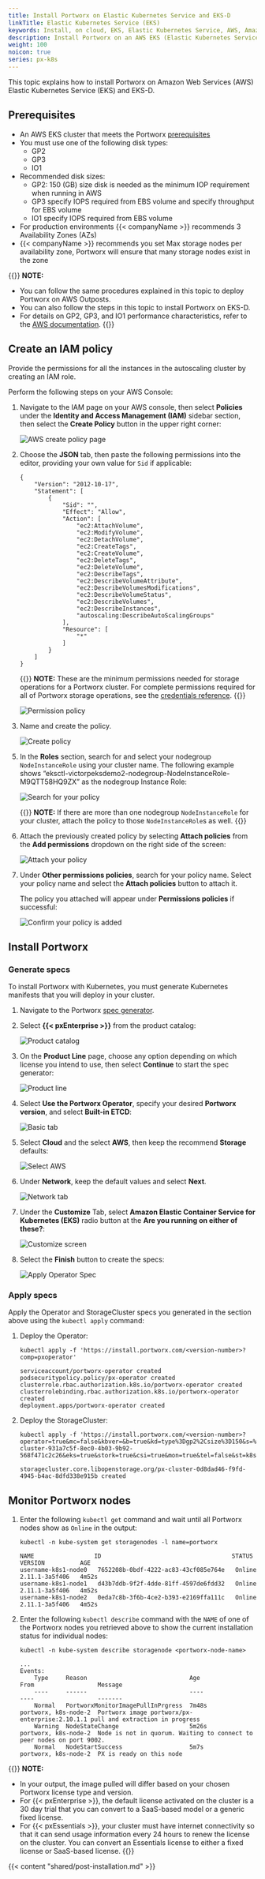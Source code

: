 ```yaml
---
title: Install Portworx on Elastic Kubernetes Service and EKS-D
linkTitle: Elastic Kubernetes Service (EKS)
keywords: Install, on cloud, EKS, Elastic Kubernetes Service, AWS, Amazon Web Services, Kubernetes, k8s
description: Install Portworx on an AWS EKS (Elastic Kubernetes Service) cluster.
weight: 100
noicon: true
series: px-k8s
---
```


This topic explains how to install Portworx on Amazon Web Services (AWS) Elastic Kubernetes Service (EKS) and EKS-D. 

## Prerequisites

* An AWS EKS cluster that meets the Portworx [prerequisites](/install-portworx/prerequisites/)
* You must use one of the following disk types: 
    * GP2
    * GP3
    * IO1
* Recommended disk sizes: 
    * GP2: 150 (GB) size disk is needed as the minimum IOP requirement when running in AWS
    * GP3 specify IOPS required from EBS volume and specify throughput for EBS volume
    * IO1 specify IOPS required from EBS volume
* For production environments {{< companyName >}} recommends 3 Availability Zones (AZs)
* {{< companyName >}} recommends you set Max storage nodes per availability zone, Portworx will ensure that many storage nodes exist in the zone <!-- what does Max storage nodes mean? Is this a value? -->

{{<info>}}
**NOTE:** 

* You can follow the same procedures explained in this topic to deploy Portworx on AWS Outposts.
* You can also follow the steps in this topic to install Portworx on EKS-D.
* For details on GP2, GP3, and IO1 performance characteristics, refer to the [AWS documentation](https://docs.aws.amazon.com/AWSEC2/latest/UserGuide/ebs-volume-types.html).
{{</info>}}

## Create an IAM policy

Provide the permissions for all the instances in the autoscaling cluster by creating an IAM role.

Perform the following steps on your AWS Console:

1. Navigate to the IAM page on your AWS console, then select **Policies** under the **Identity and Access Management (IAM)** sidebar section, then select the **Create Policy** button in the upper right corner:

    ![AWS create policy page](/img/aws-eks/image15.png)

2. Choose the **JSON** tab, then paste the following permissions into the editor, providing your own value for `Sid` if applicable:

    ```text 
    {
        "Version": "2012-10-17",
        "Statement": [
            {
                "Sid": "", 
                "Effect": "Allow",
                "Action": [
                    "ec2:AttachVolume",
                    "ec2:ModifyVolume",
                    "ec2:DetachVolume",
                    "ec2:CreateTags",
                    "ec2:CreateVolume",
                    "ec2:DeleteTags",
                    "ec2:DeleteVolume",
                    "ec2:DescribeTags",
                    "ec2:DescribeVolumeAttribute",
                    "ec2:DescribeVolumesModifications",
                    "ec2:DescribeVolumeStatus",
                    "ec2:DescribeVolumes",
                    "ec2:DescribeInstances",
                    "autoscaling:DescribeAutoScalingGroups"
                ],
                "Resource": [
                    "*"
                ]
            }
        ]
    }
    ```

    {{<info>}}
**NOTE:** These are the minimum permissions needed for storage operations for a Portworx cluster. For complete permissions required for all of Portworx storage operations, see the [credentials reference](/reference/cli/credentials/#create-and-configure-credentials).
    {{</info>}}


    ![Permission policy](/img/aws-eks/image3.png)

3. Name and create the policy. <!-- You can also add tags. -->

    ![Create policy](/img/aws-eks/image9.png)

<!-- 
4. Confirm the policy has been created as you intended. You can do this by searching for the policy name on the **Policies** page and expanding the result to reveal the JSON:

    ![Policy review page](/img/aws-eks/Step4-review-the-policy.png)

 -->

5. In the **Roles** section, search for and select your nodegroup `NodeInstanceRole` using your cluster name. The following example shows “eksctl-victorpeksdemo2-nodegroup-NodeInstanceRole-M9QTT58HQ9ZX” as the nodegroup Instance Role:

    ![Search for your policy](/img/aws-eks/Step5-select-nodedegroup-NodeInstanceRole-using-cluster-name.png)

    {{<info>}}
**NOTE:** If there are more than one nodegroup `NodeInstanceRole` for your cluster, attach the policy to those `NodeInstanceRole`s as well.
    {{</info>}}

6. Attach the previously created policy by selecting **Attach policies** from the **Add permissions** dropdown on the right side of the screen:
    
    ![Attach your policy](/img/aws-eks/Step6-Click-NodeInstanaceRole-then-attach-the-previously-created-policy.png)

7. Under **Other permissions policies**, search for your policy name. Select your policy name and select the **Attach policies** button to attach it.

    The policy you attached will appear under **Permissions policies** if successful:

    ![Confirm your policy is added](/img/aws-eks/Step7-Verify-that-the-policy-is-added.png)


## Install Portworx
<!-- I'm hiding this until I can understand why we want to provide two competing methods. 

When you are not using the instance privileges method to grant permissions, you must specify the following AWS environment variables (for the KOPS IAM user) in the StorageCluster spec file:

* AWS_ACCESS_KEY_ID=id
* AWS_SECRET_ACCESS_KEY=key

If generating the StorageCluster spec through the GUI wizard, specify the AWS environment variables in the **Environment Variables** field (refer to step 6 of the next section). If generating the StorageCluster spec through the command line, specify the AWS environment variables using the `e` parameter. -->

<!-- Why is this here? Installing the operator is part of the spec generator's output, isn't it?

### Install Operator

Run the following command to install Operator.

```text
kubectl create -f https://install.portworx.com/?comp=pxoperator
``` 
-->

### Generate specs

To install Portworx with Kubernetes, you must generate Kubernetes manifests that you will deploy in your cluster. 

1. Navigate to the Portworx [spec generator](https://central.portworx.com/specGen/wizard).

1. Select **{{< pxEnterprise >}}** from the product catalog:

    ![Product catalog](/img/install-shared/product-catalog.png)

1. On the **Product Line** page, choose any option depending on which license you intend to use, then select **Continue** to start the spec generator:

    ![Product line](/img/install-shared/product-line.png)


1. Select **Use the Portworx Operator**, specify your desired **Portworx version**, and select **Built-in ETCD**:

    <!-- this screenshot shows built-in, do we want to push people to use that?  -->

    ![Basic tab](/img/install-shared/basic.png)

4. Select **Cloud** and the select **AWS**, then keep the recommend **Storage** defaults:

    ![Select AWS](/img/aws-eks/image2.png)

5. Under **Network**, keep the default values and select **Next**.

    ![Network tab](/img/install-shared/network-default.png)

6. Under the **Customize** Tab, select **Amazon Elastic Container Service for Kubernetes (EKS)** radio button at the **Are you running on either of these?**: 

    <!-- 
    if providing Portworx with the required AWS permissions through **Environment Variables**.  
    -->

    ![Customize screen](/img/aws-eks/image10.png)

    <!-- 
    You can set these values under **Environment Variables** and select **Finish**.

    ![Set Environment Variables](/img/aws-eks/image12.png)
    -->

7. Select the **Finish** button to create the specs:

    ![Apply Operator Spec](/img/aws-eks/image13.png)

### Apply specs

Apply the Operator and StorageCluster specs you generated in the section above using the `kubectl apply` command:

1. Deploy the Operator:

    ```
    kubectl apply -f 'https://install.portworx.com/<version-number>?comp=pxoperator'
    ```
    ```output
    serviceaccount/portworx-operator created
    podsecuritypolicy.policy/px-operator created
    clusterrole.rbac.authorization.k8s.io/portworx-operator created
    clusterrolebinding.rbac.authorization.k8s.io/portworx-operator created
    deployment.apps/portworx-operator created
    ```

2. Deploy the StorageCluster:

    ```
    kubectl apply -f 'https://install.portworx.com/<version-number>?operator=true&mc=false&kbver=&b=true&kd=type%3Dgp2%2Csize%3D150&s=%22type%3Dgp2%2Csize%3D150%22&c=px-cluster-931a7c5f-8ec0-4b03-9b92-568f471c2c26&eks=true&stork=true&csi=true&mon=true&tel=false&st=k8s&e=AWS_ACCESS_KEY_ID%3DAKIAZOOQJGAN7CGTU76V%2CAWS_SECRET_ACCESS_KEY%3DEKeXvI%2FkErIi5v5UtvOZMocC4jJgHsD1lWtv2y1Y&promop=true'
    ```
    ```output
    storagecluster.core.libopenstorage.org/px-cluster-0d8dad46-f9fd-4945-b4ac-8dfd338e915b created
    ```
## Monitor Portworx nodes

<!-- these aren't pods, are they? they're storageNode objects. Does this come before or after the pod verification? The notes seem to indicate that it comes after.  -->

1. Enter the following `kubectl get` command and wait until all Portworx nodes show as `Online` in the output:

    ```text
    kubectl -n kube-system get storagenodes -l name=portworx
    ```
    ```output
    NAME                 ID                                     STATUS   VERSION          AGE
    username-k8s1-node0   7652208b-0bdf-4222-ac83-43cf085e764e   Online   2.11.1-3a5f406   4m52s
    username-k8s1-node1   d43b7ddb-9f2f-4dde-81ff-4597de6fdd32   Online   2.11.1-3a5f406   4m52s
    username-k8s1-node2   0eda7c8b-3f6b-4ce2-b393-e2169ffa111c   Online   2.11.1-3a5f406   4m52s
    ```

2. Enter the following `kubectl describe` command with the `NAME` of one of the Portworx nodes you retrieved above to show the current installation status for individual nodes:

    ```text
    kubectl -n kube-system describe storagenode <portworx-node-name>
    ```
    ```output
    ...
    Events:
        Type     Reason                             Age                     From                  Message
        ----     ------                             ----                    ----                  -------
        Normal   PortworxMonitorImagePullInPrgress  7m48s                   portworx, k8s-node-2  Portworx image portworx/px-enterprise:2.10.1.1 pull and extraction in progress
        Warning  NodeStateChange                    5m26s                   portworx, k8s-node-2  Node is not in quorum. Waiting to connect to peer nodes on port 9002.
        Normal   NodeStartSuccess                   5m7s                    portworx, k8s-node-2  PX is ready on this node
    ```

{{<info>}}
**NOTE:** 

* In your output, the image pulled will differ based on your chosen Portworx license type and version.
* For {{< pxEnterprise >}}, the default license activated on the cluster is a 30 day trial that you can convert to a SaaS-based model or a generic fixed license.
* For {{< pxEssentials >}}, your cluster must have internet connectivity so that it can send usage information every 24 hours to renew the license on the cluster. You can convert an Essentials license to either a fixed license or SaaS-based license.
{{</info>}}

{{< content "shared/post-installation.md" >}}

<!-- {{<homelist series2="k8s-postinstall">}} -->
